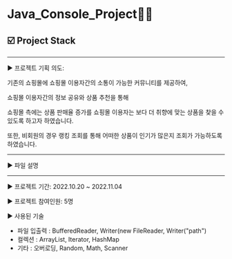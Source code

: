 # Java_Console_Project👩‍💻

## ☑️ Project Stack

---

▶ 프로젝트 기획 의도:

기존의 쇼핑몰에 쇼핑몰 이용자간의 소통이 가능한 커뮤니티를 제공하여,

쇼핑몰 이용자간의 정보 공유와 상품 추천을 통해 

쇼핑몰 측에는 상품 판매율 증가를 쇼핑몰 이용자는 보다 더 취향에 맞는 상품을 찾을 수 있도록 하고자 하였습니다.

또한, 비회원의 경우 랭킹 조회를 통해 어떠한 상품이 인기가 많은지 조회가 가능하도록 하였습니다.

---

▶ 파일 설명



---

▶ 프로젝트 기간: 2022.10.20 ~ 2022.11.04

▶ 프로젝트 참여인원: 5명

▶ 사용된 기술
  - 파일 입출력 : BufferedReader, Writer(new FileReader, Writer("path")
  - 컬렉션 : ArrayList<T>, Iterator, HashMap<T>
  - 기타 : 오버로딩, Random, Math, Scanner



